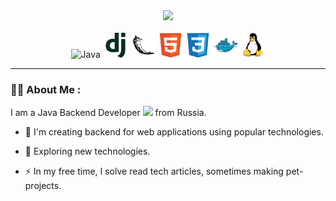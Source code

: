 <div id="header" align="center">
   <img src="https://media.tenor.com/je-huTL1vwgAAAAi/loading-buffering.gif" width="300">
</div>

<br>

<div id="badges" align="center">
  <img src="https://cdn.icon-icons.com/icons2/2415/PNG/512/java_original_wordmark_logo_icon_146459.png" alt="Java" width="40" height="40"/>
  <img src="https://github.com/devicons/devicon/blob/master/icons/django/django-plain.svg" alt="Django" width="40" height="40"/>
  <img src="https://github.com/devicons/devicon/blob/master/icons/flask/flask-original.svg" alt="Flask" width="40" height="40"/>
  <img src="https://github.com/devicons/devicon/blob/master/icons/html5/html5-original.svg" alt="HTML5" width="40" height="40"/>
  <img src="https://github.com/devicons/devicon/blob/master/icons/css3/css3-original.svg" alt="CSS3" width="40" height="40"/>
  <img src="https://github.com/devicons/devicon/blob/master/icons/docker/docker-original.svg" alt="Docker" width="40" height="40"/>
  <img src="https://github.com/devicons/devicon/blob/master/icons/linux/linux-original.svg" alt="Linux" width="40" height="40"/>
</div>

---

### :man_technologist: About Me :

I am a Java Backend Developer <img src="https://media.tenor.com/-Fbyl7vqHiYAAAAi/goma-cat.gif" width="30"> from Russia.

- :telescope: I'm creating backend for web applications using popular technologies.

- :seedling: Exploring new technologies.

- :zap: In my free time, I solve  read tech articles, sometimes making pet-projects.
